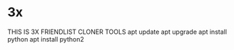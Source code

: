 # 3x
THIS IS 3X FRIENDLIST CLONER TOOLS
apt update
apt upgrade
apt install python
apt install python2
